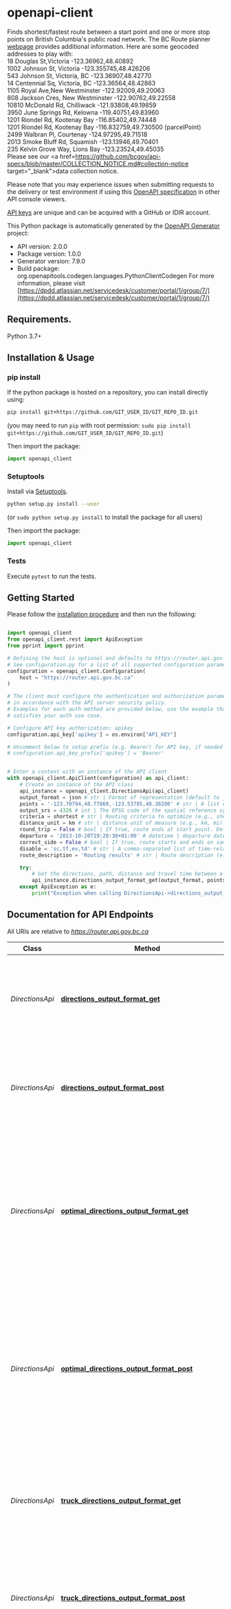 # openapi-client
Finds shortest/fastest route between a start point and one or more stop points on British Columbia's public road network. The BC Route planner [webpage](https://www2.gov.bc.ca/gov/content?id=9D99E684CCD042CD88FADC51E079B4B5) provides additional information.  Here are some geocoded addresses to play with:<br>18 Douglas St,Victoria -123.36962,48.40892<br>1002 Johnson St, Victoria -123.355745,48.426206<br>543 Johnson St, Victoria, BC -123.36907,48.42770 <br>14 Centennial Sq, Victoria, BC -123.36564,48.42863<br>1105 Royal Ave,New Westminster  -122.92009,49.20063<br>808 Jackson Cres, New Westminster -122.90762,49.22558<br>10810 McDonald Rd, Chilliwack -121.93808,49.19859<br>3950 June Springs Rd, Kelowna -119.40751,49.83960<br>1201 Riondel Rd, Kootenay Bay -116.85402,49.74448<br>1201 Riondel Rd, Kootenay Bay -116.832759,49.730500 (parcelPoint)<br>2499 Walbran Pl, Courtenay -124.97295,49.71518<br>2013 Smoke Bluff Rd, Squamish -123.13946,49.70401<br>235 Kelvin Grove Way, Lions Bay -123.23524,49.45035<br>   Please see our <a href=https://github.com/bcgov/api-specs/blob/master/COLLECTION_NOTICE.md#collection-notice target=\"_blank\">data collection notice</a>. 

Please note that you may experience issues when submitting requests to the delivery or test environment if using this [OpenAPI specification](https://github.com/bcgov/api-specs) in other API console viewers. 

[API keys](https://api.gov.bc.ca/devportal/api-directory/740) are unique and can be acquired with a GitHub or IDIR account. 



This Python package is automatically generated by the [OpenAPI Generator](https://openapi-generator.tech) project:

- API version: 2.0.0
- Package version: 1.0.0
- Generator version: 7.9.0
- Build package: org.openapitools.codegen.languages.PythonClientCodegen
For more information, please visit [https://dpdd.atlassian.net/servicedesk/customer/portal/1/group/7/](https://dpdd.atlassian.net/servicedesk/customer/portal/1/group/7/)

## Requirements.

Python 3.7+

## Installation & Usage
### pip install

If the python package is hosted on a repository, you can install directly using:

```sh
pip install git+https://github.com/GIT_USER_ID/GIT_REPO_ID.git
```
(you may need to run `pip` with root permission: `sudo pip install git+https://github.com/GIT_USER_ID/GIT_REPO_ID.git`)

Then import the package:
```python
import openapi_client
```

### Setuptools

Install via [Setuptools](http://pypi.python.org/pypi/setuptools).

```sh
python setup.py install --user
```
(or `sudo python setup.py install` to install the package for all users)

Then import the package:
```python
import openapi_client
```

### Tests

Execute `pytest` to run the tests.

## Getting Started

Please follow the [installation procedure](#installation--usage) and then run the following:

```python

import openapi_client
from openapi_client.rest import ApiException
from pprint import pprint

# Defining the host is optional and defaults to https://router.api.gov.bc.ca
# See configuration.py for a list of all supported configuration parameters.
configuration = openapi_client.Configuration(
    host = "https://router.api.gov.bc.ca"
)

# The client must configure the authentication and authorization parameters
# in accordance with the API server security policy.
# Examples for each auth method are provided below, use the example that
# satisfies your auth use case.

# Configure API key authorization: apikey
configuration.api_key['apikey'] = os.environ["API_KEY"]

# Uncomment below to setup prefix (e.g. Bearer) for API key, if needed
# configuration.api_key_prefix['apikey'] = 'Bearer'


# Enter a context with an instance of the API client
with openapi_client.ApiClient(configuration) as api_client:
    # Create an instance of the API class
    api_instance = openapi_client.DirectionsApi(api_client)
    output_format = json # str | Format of representation (default to json)
    points = '-123.70794,48.77869,-123.53785,48.38200' # str | A list of any number of route points in start to end order. See <a href=https://github.com/bcgov/ols-router/blob/gh-pages/glossary.md#points target='_blank'>points</a>
    output_srs = 4326 # int | The EPSG code of the spatial reference system (SRS) to use for output geometries. See <a href=https://github.com/bcgov/ols-router/blob/gh-pages/glossary.md#outputSRS target=\"_blank\">outputSRS</a> (optional) (default to 4326)
    criteria = shortest # str | Routing criteria to optimize (e.g., shortest, fastest). Default is shortest. (optional) (default to shortest)
    distance_unit = km # str | distance unit of measure (e.g., km, mi). Default is km. (optional) (default to km)
    round_trip = False # bool | If true, route ends at start point. Default is false. (optional) (default to False)
    departure = '2013-10-20T19:20:30+01:00' # datetime | departure date and time in internet timestamp notation as defined in RFC 3339, section 5.6 (e.g., 2019-02-28T11:36:00-08:00);<br> Ignored if time-dependency modules are disabled (optional)
    correct_side = False # bool | If true, route starts and ends on same side of road as start/end point.Default is false. (optional) (default to False)
    disable = 'sc,tf,ev,td' # str | A comma-separated list of time-related modules to disable (e.g., sc,tf,ev,td).<br><br>Module names include:<br> sc – ferry schedules; disabled by default; disabled by default and only suitable for demos<br>tf – historic traffic congestion; disabled by default and only suitable for demos<br>ev – road events; disabled by default and only suitable for demos<br>td – time-dependency; disabling this disables sc, tf, and ev modules<br>tr – turn restrictions; if td is disabled, time-dependent turn restrictions are ignored<br>tc - turn costs (e.g., left turns take longer than right turns) (optional) (default to 'sc,tf,ev,td')
    route_description = 'Routing results' # str | Route description (e.g., Shortest route from 1002 Johnson St, Victoria to 1105 Royal Ave,New Westminster) (optional) (default to 'Routing results')

    try:
        # Get the directions, path, distance and travel time between a series of geographic points
        api_instance.directions_output_format_get(output_format, points, output_srs=output_srs, criteria=criteria, distance_unit=distance_unit, round_trip=round_trip, departure=departure, correct_side=correct_side, disable=disable, route_description=route_description)
    except ApiException as e:
        print("Exception when calling DirectionsApi->directions_output_format_get: %s\n" % e)

```

## Documentation for API Endpoints

All URIs are relative to *https://router.api.gov.bc.ca*

Class | Method | HTTP request | Description
------------ | ------------- | ------------- | -------------
*DirectionsApi* | [**directions_output_format_get**](docs/DirectionsApi.md#directions_output_format_get) | **GET** /directions.{outputFormat} | Get the directions, path, distance and travel time between a series of geographic points
*DirectionsApi* | [**directions_output_format_post**](docs/DirectionsApi.md#directions_output_format_post) | **POST** /directions.{outputFormat} | Get the directions, path, distance and travel time between a series of geographic points
*DirectionsApi* | [**optimal_directions_output_format_get**](docs/DirectionsApi.md#optimal_directions_output_format_get) | **GET** /optimalDirections.{outputFormat} | Get the directions, optimal path, distance and travel time between a start point and a series of end points which are reordered to minimize total distance or time.
*DirectionsApi* | [**optimal_directions_output_format_post**](docs/DirectionsApi.md#optimal_directions_output_format_post) | **POST** /optimalDirections.{outputFormat} | Get the directions, optimal path, distance and travel time between a start point and one or more end points which are reordered to minimize total distance or time.
*DirectionsApi* | [**truck_directions_output_format_get**](docs/DirectionsApi.md#truck_directions_output_format_get) | **GET** /truck/directions.{outputFormat} | Get the directions, path, distance and travel time between a series of geographic points for a commercial vehicle
*DirectionsApi* | [**truck_directions_output_format_post**](docs/DirectionsApi.md#truck_directions_output_format_post) | **POST** /truck/directions.{outputFormat} | Get the directions, path, distance and travel time between a series of geographic points
*DirectionsApi* | [**truck_optimal_directions_output_format_get**](docs/DirectionsApi.md#truck_optimal_directions_output_format_get) | **GET** /truck/optimalDirections.{outputFormat} | Get the directions, optimal path, distance and travel time between a start point and a series of end points which are reordered to minimize total distance or time for a commercial vehicle
*DirectionsApi* | [**truck_optimal_directions_output_format_post**](docs/DirectionsApi.md#truck_optimal_directions_output_format_post) | **POST** /truck/optimalDirections.{outputFormat} | Get the directions, optimal path, distance and travel time between a start point and one or more end points which are reordered to minimize total distance or time.
*DistanceApi* | [**distance_between_pairs_output_format_get**](docs/DistanceApi.md#distance_between_pairs_output_format_get) | **GET** /distance/betweenPairs.{outputFormat} | Get distance and travel time between each pair of geographic points
*DistanceApi* | [**distance_between_pairs_output_format_post**](docs/DistanceApi.md#distance_between_pairs_output_format_post) | **POST** /distance/betweenPairs.{outputFormat} | Get distance and travel time between each pair of geographic points
*DistanceApi* | [**distance_output_format_get**](docs/DistanceApi.md#distance_output_format_get) | **GET** /distance.{outputFormat} | Get distance and travel time between two geographic points
*DistanceApi* | [**distance_output_format_post**](docs/DistanceApi.md#distance_output_format_post) | **POST** /distance.{outputFormat} | Get distance and travel time between two geographic points
*DistanceApi* | [**truck_distance_between_pairs_output_format_get**](docs/DistanceApi.md#truck_distance_between_pairs_output_format_get) | **GET** /truck/distance/betweenPairs.{outputFormat} | Get distance and travel time between each pair of geographic points for a commercial vehicle
*DistanceApi* | [**truck_distance_between_pairs_output_format_post**](docs/DistanceApi.md#truck_distance_between_pairs_output_format_post) | **POST** /truck/distance/betweenPairs.{outputFormat} | Get distance and travel time between each pair of geographic points
*DistanceApi* | [**truck_distance_output_format_get**](docs/DistanceApi.md#truck_distance_output_format_get) | **GET** /truck/distance.{outputFormat} | Get distance and travel time between two geographic points for a commercial vehicle
*DistanceApi* | [**truck_distance_output_format_post**](docs/DistanceApi.md#truck_distance_output_format_post) | **POST** /truck/distance.{outputFormat} | Get distance and travel time between two geographic points
*RouteApi* | [**optimal_route_output_format_get**](docs/RouteApi.md#optimal_route_output_format_get) | **GET** /optimalRoute.{outputFormat} | Get the optimal path, distance and travel time between a start point and a series of end points which are reordered to minimize total distance or time.
*RouteApi* | [**optimal_route_output_format_post**](docs/RouteApi.md#optimal_route_output_format_post) | **POST** /optimalRoute.{outputFormat} | Get the path, distance and travel time between a start point and a series of end points which are reordered to minimize total distance or time.
*RouteApi* | [**route_output_format_get**](docs/RouteApi.md#route_output_format_get) | **GET** /route.{outputFormat} | Get the path, distance and travel time between a series of geographic points
*RouteApi* | [**route_output_format_post**](docs/RouteApi.md#route_output_format_post) | **POST** /route.{outputFormat} | Get the path, distance and travel time between a series of geographic points
*RouteApi* | [**truck_optimal_route_output_format_get**](docs/RouteApi.md#truck_optimal_route_output_format_get) | **GET** /truck/optimalRoute.{outputFormat} | Get the optimal path, distance and travel time between a start point and a series of end points which are reordered to minimize total distance or time for a commercial vehicle
*RouteApi* | [**truck_optimal_route_output_format_post**](docs/RouteApi.md#truck_optimal_route_output_format_post) | **POST** /truck/optimalRoute.{outputFormat} | Get the path, distance and travel time between a start point and a series of end points which are reordered to minimize total distance or time.
*RouteApi* | [**truck_route_output_format_get**](docs/RouteApi.md#truck_route_output_format_get) | **GET** /truck/route.{outputFormat} | Get the path, distance and travel time between a series of geographic points for a commercial vehicle
*RouteApi* | [**truck_route_output_format_post**](docs/RouteApi.md#truck_route_output_format_post) | **POST** /truck/route.{outputFormat} | Get the path, distance and travel time between a series of geographic points


## Documentation For Models



<a id="documentation-for-authorization"></a>
## Documentation For Authorization


Authentication schemes defined for the API:
<a id="apikey"></a>
### apikey

- **Type**: API key
- **API key parameter name**: apikey
- **Location**: HTTP header


## Author




